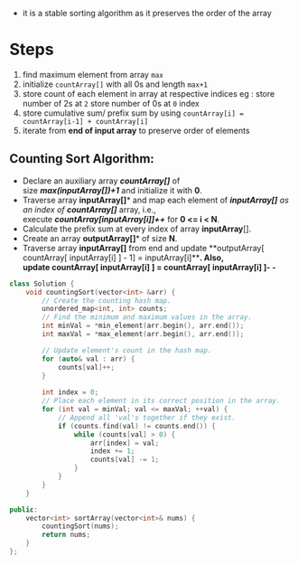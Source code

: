 - it is a stable sorting algorithm as it preserves the order of the array

# Steps
1. find maximum element from array `max` 
2. initialize `countArray[]` with all 0s and length `max+1`
3. store count of each element in array at respective indices
	   eg :
		   store number of 2s at `2`
		   store number of 0s at `0` index
4. store cumulative sum/ prefix sum by using `countArray[i] = countArray[i-1] + countArray[i]`
5. iterate from **end of input array** to preserve order of elements

## Counting Sort Algorithm:
- Declare an auxiliary array ***countArray[]*** of size ***max(inputArray[])+1*** and initialize it with ****0****.
- Traverse array **inputArray[]*** and map each element of ***inputArray[]** as an index of **countArray[]*** array, i.e., execute ***countArray[inputArray[i]]++*** for **0 <= i < N**.
- Calculate the prefix sum at every index of array **inputArray**[].
- Create an array **outputArray[]*** of size **N**.
- Traverse array **inputArray[]** from end and update **outputArray[ countArray[ inputArray[i] ] - 1] = inputArray[i]****. Also, update **countArray[ inputArray[i] ] = countArray[ inputArray[i] ]- -**** 

```cpp
class Solution {
    void countingSort(vector<int> &arr) {
        // Create the counting hash map.
        unordered_map<int, int> counts;
        // Find the minimum and maximum values in the array.
        int minVal = *min_element(arr.begin(), arr.end());
        int maxVal = *max_element(arr.begin(), arr.end());

        // Update element's count in the hash map.
        for (auto& val : arr) {
            counts[val]++;
        }
        
        int index = 0;
        // Place each element in its correct position in the array.
        for (int val = minVal; val <= maxVal; ++val) {
            // Append all 'val's together if they exist.
            if (counts.find(val) != counts.end()) {
                while (counts[val] > 0) {
                    arr[index] = val;
                    index += 1;
                    counts[val] -= 1;
                }
            }
        }
    }

public:
    vector<int> sortArray(vector<int>& nums) {
        countingSort(nums);
        return nums;
    }
};

```